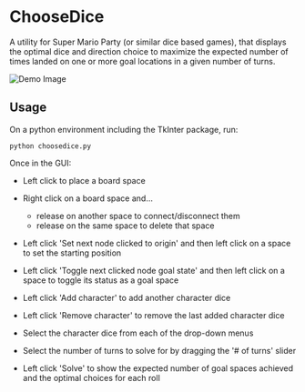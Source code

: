 # ChooseDice

A utility for Super Mario Party (or similar dice based games), that displays the optimal dice and direction choice to maximize the expected number of times landed on one or more goal locations in a given number of turns.

![Demo Image](https://user-images.githubusercontent.com/22622734/90078996-7e0d0900-dcbb-11ea-8018-ebbae04edf20.png)

## Usage

On a python environment including the TkInter package, run:

```
python choosedice.py
```

Once in the GUI:
* Left click to place a board space

* Right click on a board space and...
  * release on another space to connect/disconnect them
  * release on the same space to delete that space

* Left click 'Set next node clicked to origin' and then left click on a space to set the starting position

* Left click 'Toggle next clicked node goal state' and then left click on a space to toggle its status as a goal space

* Left click 'Add character' to add another character dice

* Left click 'Remove character' to remove the last added character dice

* Select the character dice from each of the drop-down menus

* Select the number of turns to solve for by dragging the '# of turns' slider

* Left click 'Solve' to show the expected number of goal spaces achieved and the optimal choices for each roll
